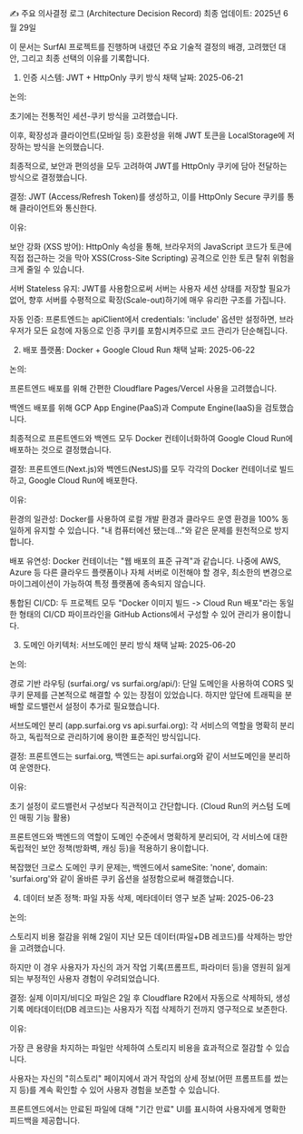 ✍️ 주요 의사결정 로그 (Architecture Decision Record)
최종 업데이트: 2025년 6월 29일

이 문서는 SurfAI 프로젝트를 진행하며 내렸던 주요 기술적 결정의 배경, 고려했던 대안, 그리고 최종 선택의 이유를 기록합니다.

1. 인증 시스템: JWT + HttpOnly 쿠키 방식 채택
날짜: 2025-06-21

논의:

초기에는 전통적인 세션-쿠키 방식을 고려했습니다.

이후, 확장성과 클라이언트(모바일 등) 호환성을 위해 JWT 토큰을 LocalStorage에 저장하는 방식을 논의했습니다.

최종적으로, 보안과 편의성을 모두 고려하여 JWT를 HttpOnly 쿠키에 담아 전달하는 방식으로 결정했습니다.

결정: JWT (Access/Refresh Token)를 생성하고, 이를 HttpOnly Secure 쿠키를 통해 클라이언트와 통신한다.

이유:

보안 강화 (XSS 방어): HttpOnly 속성을 통해, 브라우저의 JavaScript 코드가 토큰에 직접 접근하는 것을 막아 XSS(Cross-Site Scripting) 공격으로 인한 토큰 탈취 위험을 크게 줄일 수 있습니다.

서버 Stateless 유지: JWT를 사용함으로써 서버는 사용자 세션 상태를 저장할 필요가 없어, 향후 서버를 수평적으로 확장(Scale-out)하기에 매우 유리한 구조를 가집니다.

자동 인증: 프론트엔드는 apiClient에서 credentials: 'include' 옵션만 설정하면, 브라우저가 모든 요청에 자동으로 인증 쿠키를 포함시켜주므로 코드 관리가 단순해집니다.

2. 배포 플랫폼: Docker + Google Cloud Run 채택
날짜: 2025-06-22

논의:

프론트엔드 배포를 위해 간편한 Cloudflare Pages/Vercel 사용을 고려했습니다.

백엔드 배포를 위해 GCP App Engine(PaaS)과 Compute Engine(IaaS)을 검토했습니다.

최종적으로 프론트엔드와 백엔드 모두 Docker 컨테이너화하여 Google Cloud Run에 배포하는 것으로 결정했습니다.

결정: 프론트엔드(Next.js)와 백엔드(NestJS)를 모두 각각의 Docker 컨테이너로 빌드하고, Google Cloud Run에 배포한다.

이유:

환경의 일관성: Docker를 사용하여 로컬 개발 환경과 클라우드 운영 환경을 100% 동일하게 유지할 수 있습니다. "내 컴퓨터에선 됐는데..."와 같은 문제를 원천적으로 방지합니다.

배포 유연성: Docker 컨테이너는 "웹 배포의 표준 규격"과 같습니다. 나중에 AWS, Azure 등 다른 클라우드 플랫폼이나 자체 서버로 이전해야 할 경우, 최소한의 변경으로 마이그레이션이 가능하여 특정 플랫폼에 종속되지 않습니다.

통합된 CI/CD: 두 프로젝트 모두 "Docker 이미지 빌드 -> Cloud Run 배포"라는 동일한 형태의 CI/CD 파이프라인을 GitHub Actions에서 구성할 수 있어 관리가 용이합니다.

3. 도메인 아키텍처: 서브도메인 분리 방식 채택
날짜: 2025-06-20

논의:

경로 기반 라우팅 (surfai.org/ vs surfai.org/api/): 단일 도메인을 사용하여 CORS 및 쿠키 문제를 근본적으로 해결할 수 있는 장점이 있었습니다. 하지만 앞단에 트래픽을 분배할 로드밸런서 설정이 추가로 필요했습니다.

서브도메인 분리 (app.surfai.org vs api.surfai.org): 각 서비스의 역할을 명확히 분리하고, 독립적으로 관리하기에 용이한 표준적인 방식입니다.

결정: 프론트엔드는 surfai.org, 백엔드는 api.surfai.org와 같이 서브도메인을 분리하여 운영한다.

이유:

초기 설정이 로드밸런서 구성보다 직관적이고 간단합니다. (Cloud Run의 커스텀 도메인 매핑 기능 활용)

프론트엔드와 백엔드의 역할이 도메인 수준에서 명확하게 분리되어, 각 서비스에 대한 독립적인 보안 정책(방화벽, 캐싱 등)을 적용하기 용이합니다.

복잡했던 크로스 도메인 쿠키 문제는, 백엔드에서 sameSite: 'none', domain: 'surfai.org'와 같이 올바른 쿠키 옵션을 설정함으로써 해결했습니다.

4. 데이터 보존 정책: 파일 자동 삭제, 메타데이터 영구 보존
날짜: 2025-06-23

논의:

스토리지 비용 절감을 위해 2일이 지난 모든 데이터(파일+DB 레코드)를 삭제하는 방안을 고려했습니다.

하지만 이 경우 사용자가 자신의 과거 작업 기록(프롬프트, 파라미터 등)을 영원히 잃게 되는 부정적인 사용자 경험이 우려되었습니다.

결정: 실제 이미지/비디오 파일은 2일 후 Cloudflare R2에서 자동으로 삭제하되, 생성 기록 메타데이터(DB 레코드)는 사용자가 직접 삭제하기 전까지 영구적으로 보존한다.

이유:

가장 큰 용량을 차지하는 파일만 삭제하여 스토리지 비용을 효과적으로 절감할 수 있습니다.

사용자는 자신의 "히스토리" 페이지에서 과거 작업의 상세 정보(어떤 프롬프트를 썼는지 등)를 계속 확인할 수 있어 사용자 경험을 보존할 수 있습니다.

프론트엔드에서는 만료된 파일에 대해 "기간 만료" UI를 표시하여 사용자에게 명확한 피드백을 제공합니다.